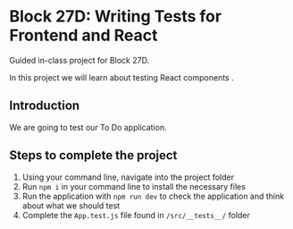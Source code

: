 # Block 27D: Writing Tests for Frontend and React

Guided in-class project for Block 27D. 

In this project we will learn about testing React components . 

## Introduction
We are going to test our To Do application. 
 

## Steps to complete the project
1. Using your command line, navigate into the project folder
2. Run `npm i` in your command line to install the necessary files 
3. Run the application with `npm run dev` to check the application and think about what we should test 
4. Complete the `App.test.js` file found in `/src/__tests__/` folder